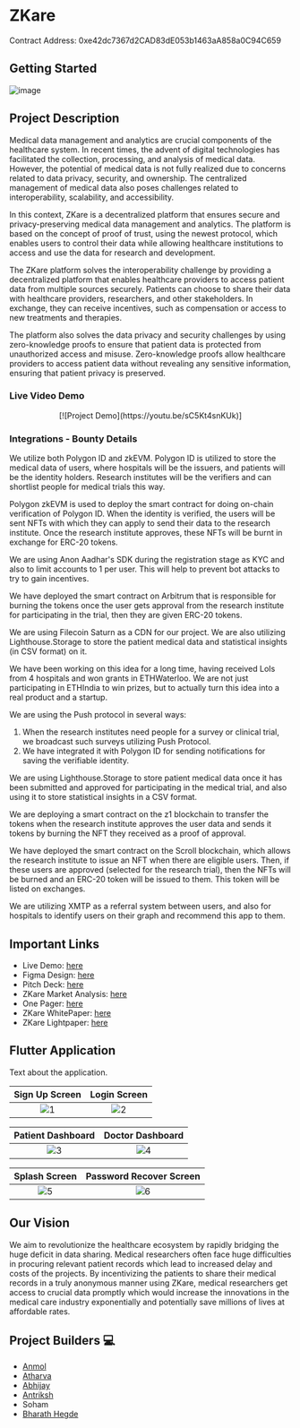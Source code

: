 # ZKare

Contract Address: 0xe42dc7367d2CAD83dE053b1463aA858a0C94C659

## Getting Started

![image](https://github.com/zkareio/zkare/assets/64387054/bef7efce-2992-4508-ac6d-9abd19af1f84)

## Project Description

Medical data management and analytics are crucial components of the healthcare system. In recent times, the advent of digital technologies has facilitated the collection, processing, and analysis of medical data. However, the potential of medical data is not fully realized due to concerns related to data privacy, security, and ownership. The centralized management of medical data also poses challenges related to interoperability, scalability, and accessibility.

In this context, ZKare is a decentralized platform that ensures secure and privacy-preserving medical data management and analytics. The platform is based on the concept of proof of trust, using the newest protocol, which enables users to control their data while allowing healthcare institutions to access and use the data for research and development.

The ZKare platform solves the interoperability challenge by providing a decentralized platform that enables healthcare providers to access patient data from multiple sources securely. Patients can choose to share their data with healthcare providers, researchers, and other stakeholders. In exchange, they can receive incentives, such as compensation or access to new treatments and therapies.

The platform also solves the data privacy and security challenges by using zero-knowledge proofs to ensure that patient data is protected from unauthorized access and misuse. Zero-knowledge proofs allow healthcare providers to access patient data without revealing any sensitive information, ensuring that patient privacy is preserved.


### Live Video Demo

<div align="center">
  [![Project Demo](https://youtu.be/sC5Kt4snKUk)]
</div>

### Integrations - Bounty Details

We utilize both Polygon ID and zkEVM. Polygon ID is utilized to store the medical data of users, where hospitals will be the issuers, and patients will be the identity holders. Research institutes will be the verifiers and can shortlist people for medical trials this way.

Polygon zkEVM is used to deploy the smart contract for doing on-chain verification of Polygon ID. When the identity is verified, the users will be sent NFTs with which they can apply to send their data to the research institute. Once the research institute approves, these NFTs will be burnt in exchange for ERC-20 tokens.

We are using Anon Aadhar's SDK during the registration stage as KYC and also to limit accounts to 1 per user. This will help to prevent bot attacks to try to gain incentives.

We have deployed the smart contract on Arbitrum that is responsible for burning the tokens once the user gets approval from the research institute for participating in the trial, then they are given ERC-20 tokens.

We are using Filecoin Saturn as a CDN for our project. We are also utilizing Lighthouse.Storage to store the patient medical data and statistical insights (in CSV format) on it.

We have been working on this idea for a long time, having received LoIs from 4 hospitals and won grants in ETHWaterloo. We are not just participating in ETHIndia to win prizes, but to actually turn this idea into a real product and a startup.

We are using the Push protocol in several ways:
1. When the research institutes need people for a survey or clinical trial, we broadcast such surveys utilizing Push Protocol.
2. We have integrated it with Polygon ID for sending notifications for saving the verifiable identity.

We are using Lighthouse.Storage to store patient medical data once it has been submitted and approved for participating in the medical trial, and also using it to store statistical insights in a CSV format.

We are deploying a smart contract on the z1 blockchain to transfer the tokens when the research institute approves the user data and sends it tokens by burning the NFT they received as a proof of approval.

We have deployed the smart contract on the Scroll blockchain, which allows the research institute to issue an NFT when there are eligible users. Then, if these users are approved (selected for the research trial), then the NFTs will be burned and an ERC-20 token will be issued to them. This token will be listed on exchanges.

We are utilizing XMTP as a referral system between users, and also for hospitals to identify users on their graph and recommend this app to them.

## Important Links

- Live Demo: [here](https://app.flutterflow.io/run/3wNuSj69j4yyxT5NvBjX)
- Figma Design: [here](https://www.figma.com/file/MiZ7JG0ZV8DhlUCd7H67p4/zkare?type=design&node-id=0%3A1&mode=design&t=ohjq3h5q73fwn3AC-1)
- Pitch Deck: [here](https://app.pitch.com/app/player/556f9c21-06fb-439b-8b0c-48d7a6a5bb1e/fa27427c-20b8-4f1f-ae7d-dc85effb542c)
- ZKare Market Analysis: [here](https://drive.google.com/file/d/1sRJnYE_U30mE_iDTJu0N9UFIfko-Uhjl/view?usp=sharing)
- One Pager: [here](https://www.canva.com/design/DAFhv4i8mjM/9_Dc1MVH1XIuA6a8_f4aZA/edit?utm_content=DAFhv4i8mjM&utm_campaign=designshare&utm_medium=link2&utm_source=sharebutton)
- ZKare WhitePaper: [here](https://docs.google.com/document/d/1I-3QzZYsj6X8JH3WLG03y-GPajpOF-gl5GCqPt-_doA/edit)
- ZKare Lightpaper: [here](https://gamma.app/docs/Introducing-a-Privacy-Preserving-Data-Management-Protocol-for-Hea-jty7go7pdo6x9me?mode=doc)

## Flutter Application

Text about the application.

<div align="center">

| Sign Up Screen | Login Screen |
| :-------------: | :-------------: |
| ![1](https://github.com/zkareio/zkare-mobile/assets/64387054/8395c11c-ce7b-49c4-ac7c-7a0c7aa89470) | ![2](https://github.com/zkareio/zkare-mobile/assets/64387054/93de99fb-e121-4040-90aa-b47f6aabc048) |

| Patient Dashboard | Doctor Dashboard |
| :-------------: | :-------------: |
| ![3](https://github.com/zkareio/zkare-mobile/assets/64387054/077ef031-5e04-4015-9a7a-e17b27af4421) | ![4](https://github.com/zkareio/zkare-mobile/assets/64387054/2b04493d-0f20-4985-b32e-8b2a1569fb8e) |

| Splash Screen | Password Recover Screen |
| :-------------: | :-------------: |
| ![5](https://github.com/zkareio/zkare-mobile/assets/64387054/12d27bf8-5dc8-409f-b2bb-315632fc7168) | ![6](https://github.com/zkareio/zkare-mobile/assets/64387054/09467aff-2096-4da4-a70d-081c6e1c8a6d) |

</div>

## Our Vision
We aim to revolutionize the healthcare ecosystem by rapidly bridging the huge deficit in data sharing. Medical researchers often face huge difficulties in procuring relevant patient records which lead to increased delay and costs of the projects. By incentivizing the patients to share their medical records in a truly anonymous manner using ZKare, medical researchers get access to crucial data promptly which would increase the innovations in the medical care industry exponentially and potentially save millions of lives at affordable rates.

## Project Builders 💻

- [Anmol](https://twitter.com/anmol_twt)
- [Atharva](https://twitter.com/wired_hikari) 
- [Abhijay](https://twitter.com/CodeInVeins)
- [Antriksh](https://twitter.com/antriksh_batra)
- Soham
- [Bharath Hegde](https://twitter.com/BharathHegde12)
